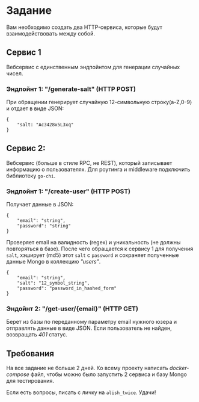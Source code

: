 # Задание
Вам необходимо создать два HTTP-сервиса, которые будут взаимодействовать между собой. 

## Сервис 1
Вебсервис с единственным эндпойнтом для генерации случайных чисел.

### Эндпойнт 1: "/generate-salt" (HTTP POST)
При обращении генерирует случайную 12-символьную строку(a-Z,0-9) и отдает в виде JSON: 
```
{
	"salt: "Ac3428x5L3xq"
}
```

## Сервис 2:
Вебсервис (больше в стиле RPC, не REST), который записывает информацию о пользователях.
Для роутинга и middleware подключить библиотеку `go-chi`.

### Эндпойнт 1: "/create-user" (HTTP POST)
Получает данные в JSON:
```
{
	"email": "string", 
	"password": "string"
}
```
Проверяет email на валидность (regex) и уникальность (не должны повторяться в базе). 
После чего обращается к сервису 1 для получения `salt`, хэширует (md5) этот `salt` с `password` и сохраняет полученные данные Mongo в коллекцию _"users"_.
```
{
	"email": "string", 
	"salt": "12_symbol_string",
	"password": "password_in_hashed_form"	
}
```

### Эндойнт 2: "/get-user/{email}" (HTTP GET)
Берет из базы по переданному параметру email нужного юзера и отправлять данные в виде JSON. Если пользователь не найден, возвращать *401* статус.

## Требования
На все задание не больше 2 дней.
Ко всему проекту написать *docker-compose* файл, чтобы можно было запустить 2 сервиса и базу Mongo для тестирования.

Если есть вопросы, писать с личку на `alish_twice`.
Удачи!